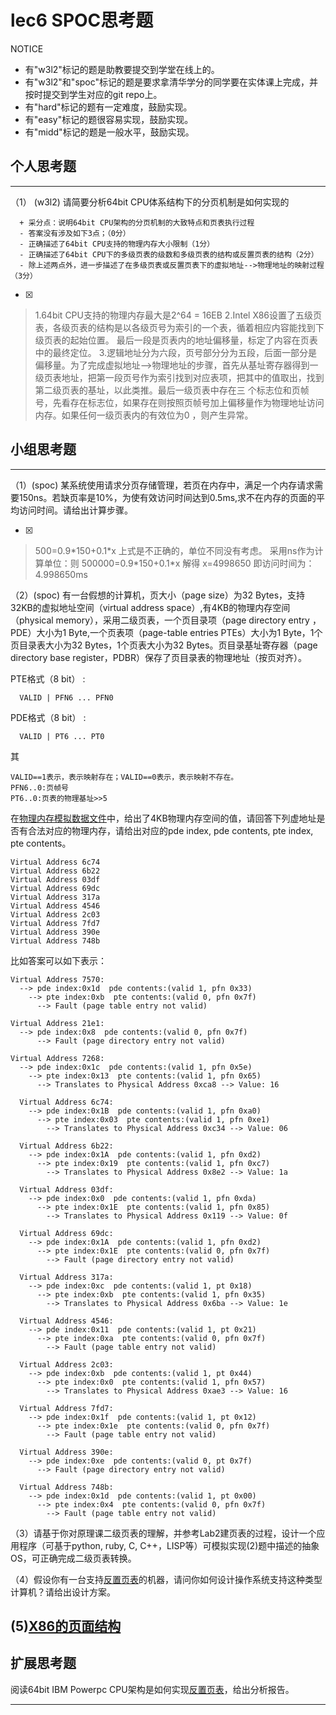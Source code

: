 # lec6 SPOC思考题


NOTICE
- 有"w3l2"标记的题是助教要提交到学堂在线上的。
- 有"w3l2"和"spoc"标记的题是要求拿清华学分的同学要在实体课上完成，并按时提交到学生对应的git repo上。
- 有"hard"标记的题有一定难度，鼓励实现。
- 有"easy"标记的题很容易实现，鼓励实现。
- 有"midd"标记的题是一般水平，鼓励实现。


## 个人思考题
---

（1） (w3l2) 请简要分析64bit CPU体系结构下的分页机制是如何实现的
```
  + 采分点：说明64bit CPU架构的分页机制的大致特点和页表执行过程
  - 答案没有涉及如下3点；（0分）
  - 正确描述了64bit CPU支持的物理内存大小限制（1分）
  - 正确描述了64bit CPU下的多级页表的级数和多级页表的结构或反置页表的结构（2分）
  - 除上述两点外，进一步描述了在多级页表或反置页表下的虚拟地址-->物理地址的映射过程（3分）
 ```
- [x]  

>  1.64bit CPU支持的物理内存最大是2^64 = 16EB
   2.Intel X86设置了五级页表，各级页表的结构是以各级页号为索引的一个表，循着相应内容能找到下级页表的起始位置。
     最后一段是页表内的地址偏移量，标定了内容在页表中的最终定位。
   3.逻辑地址分为六段，页号部分分为五段，后面一部分是偏移量。为了完成虚拟地址-->物理地址的步骤，首先从基址寄存器得到一级页表地址，把第一段页号作为索引找到对应表项，把其中的值取出，找到第二级页表的基址，以此类推。最后一级页表中存在三
   个标志位和页帧号，先看存在标志位，如果存在则按照页帧号加上偏移量作为物理地址访问内存。如果任何一级页表内的有效位为0
   ，则产生异常。

## 小组思考题
---

（1）(spoc) 某系统使用请求分页存储管理，若页在内存中，满足一个内存请求需要150ns。若缺页率是10%，为使有效访问时间达到0.5ms,求不在内存的页面的平均访问时间。请给出计算步骤。 

- [x]  

> 500=0.9\*150+0.1\*x  上式是不正确的，单位不同没有考虑。
  采用ns作为计算单位：则 500000=0.9\*150+0.1\*x
  解得 x=4998650 即访问时间为：4.998650ms

（2）(spoc) 有一台假想的计算机，页大小（page size）为32 Bytes，支持32KB的虚拟地址空间（virtual address space）,有4KB的物理内存空间（physical memory），采用二级页表，一个页目录项（page directory entry ，PDE）大小为1 Byte,一个页表项（page-table entries
PTEs）大小为1 Byte，1个页目录表大小为32 Bytes，1个页表大小为32 Bytes。页目录基址寄存器（page directory base register，PDBR）保存了页目录表的物理地址（按页对齐）。

PTE格式（8 bit） :
```
  VALID | PFN6 ... PFN0
```
PDE格式（8 bit） :
```
  VALID | PT6 ... PT0
```
其
```
VALID==1表示，表示映射存在；VALID==0表示，表示映射不存在。
PFN6..0:页帧号
PT6..0:页表的物理基址>>5
```
在[物理内存模拟数据文件](./03-2-spoc-testdata.md)中，给出了4KB物理内存空间的值，请回答下列虚地址是否有合法对应的物理内存，请给出对应的pde index, pde contents, pte index, pte contents。
```
Virtual Address 6c74
Virtual Address 6b22
Virtual Address 03df
Virtual Address 69dc
Virtual Address 317a
Virtual Address 4546
Virtual Address 2c03
Virtual Address 7fd7
Virtual Address 390e
Virtual Address 748b
```

比如答案可以如下表示：
```
Virtual Address 7570:
  --> pde index:0x1d  pde contents:(valid 1, pfn 0x33)
    --> pte index:0xb  pte contents:(valid 0, pfn 0x7f)
      --> Fault (page table entry not valid)
      
Virtual Address 21e1:
  --> pde index:0x8  pde contents:(valid 0, pfn 0x7f)
      --> Fault (page directory entry not valid)

Virtual Address 7268:
  --> pde index:0x1c  pde contents:(valid 1, pfn 0x5e)
    --> pte index:0x13  pte contents:(valid 1, pfn 0x65)
      --> Translates to Physical Address 0xca8 --> Value: 16
```
>

```
  Virtual Address 6c74:
    --> pde index:0x1B  pde contents:(valid 1, pfn 0xa0)
      --> pte index:0x03  pte contents:(valid 1, pfn 0xe1)
        --> Translates to Physical Address 0xc34 --> Value: 06

  Virtual Address 6b22:
    --> pde index:0x1A  pde contents:(valid 1, pfn 0xd2)
      --> pte index:0x19  pte contents:(valid 1, pfn 0xc7)
        --> Translates to Physical Address 0x8e2 --> Value: 1a

  Virtual Address 03df:
    --> pde index:0x0  pde contents:(valid 1, pfn 0xda)
      --> pte index:0x1E  pte contents:(valid 1, pfn 0x85)
        --> Translates to Physical Address 0x119 --> Value: 0f

  Virtual Address 69dc:
    --> pde index:0x1A  pde contents:(valid 1, pfn 0xd2)
      --> pte index:0x1E  pte contents:(valid 0, pfn 0x7f)
        --> Fault (page directory entry not valid)

  Virtual Address 317a:
    --> pde index:0xc  pde contents:(valid 1, pt 0x18)
      --> pte index:0xb  pte contents:(valid 1, pfn 0x35)
        --> Translates to Physical Address 0x6ba --> Value: 1e

  Virtual Address 4546:
    --> pde index:0x11  pde contents:(valid 1, pt 0x21)
      --> pte index:0xa  pte contents:(valid 0, pfn 0x7f)
        --> Fault (page table entry not valid)

  Virtual Address 2c03:
    --> pde index:0xb  pde contents:(valid 1, pt 0x44)
      --> pte index:0x0  pte contents:(valid 1, pfn 0x57)
        --> Translates to Physical Address 0xae3 --> Value: 16

  Virtual Address 7fd7:
    --> pde index:0x1f  pde contents:(valid 1, pt 0x12)
      --> pte index:0x1e  pte contents:(valid 0, pfn 0x7f)
        --> Fault (page table entry not valid)

  Virtual Address 390e:
    --> pde index:0xe  pde contents:(valid 0, pt 0x7f)
      --> Fault (page directory entry not valid)

  Virtual Address 748b:
    --> pde index:0x1d  pde contents:(valid 1, pt 0x00)
      --> pte index:0x4  pte contents:(valid 0, pfn 0x7f)
        --> Fault (page table entry not valid)

```



（3）请基于你对原理课二级页表的理解，并参考Lab2建页表的过程，设计一个应用程序（可基于python, ruby, C, C++，LISP等）可模拟实现(2)题中描述的抽象OS，可正确完成二级页表转换。


（4）假设你有一台支持[反置页表](http://en.wikipedia.org/wiki/Page_table#Inverted_page_table)的机器，请问你如何设计操作系统支持这种类型计算机？请给出设计方案。

 (5)[X86的页面结构](http://os.cs.tsinghua.edu.cn/oscourse/OS2015/lecture06#head-1f58ea81c046bd27b196ea2c366d0a2063b304ab)
--- 

## 扩展思考题

阅读64bit IBM Powerpc CPU架构是如何实现[反置页表](http://en.wikipedia.org/wiki/Page_table#Inverted_page_table)，给出分析报告。

--- 
